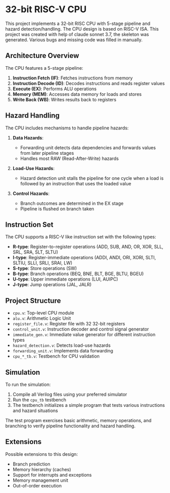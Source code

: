 # 32-bit RISC-V CPU

This project implements a 32-bit RISC CPU with 5-stage pipeline and hazard detection/handling. The CPU design is based on RISC-V ISA.
This project was created with help of claude sonnet 3.7, the skeleton was generated. Various bugs and missing code was filled in manually.

## Architecture Overview

The CPU features a 5-stage pipeline:
1. **Instruction Fetch (IF)**: Fetches instructions from memory
2. **Instruction Decode (ID)**: Decodes instructions and reads register values
3. **Execute (EX)**: Performs ALU operations
4. **Memory (MEM)**: Accesses data memory for loads and stores
5. **Write Back (WB)**: Writes results back to registers

## Hazard Handling

The CPU includes mechanisms to handle pipeline hazards:

1. **Data Hazards**: 
   - Forwarding unit detects data dependencies and forwards values from later pipeline stages
   - Handles most RAW (Read-After-Write) hazards

2. **Load-Use Hazards**: 
   - Hazard detection unit stalls the pipeline for one cycle when a load is followed by an instruction that uses the loaded value

3. **Control Hazards**: 
   - Branch outcomes are determined in the EX stage
   - Pipeline is flushed on branch taken

## Instruction Set

The CPU supports a RISC-V like instruction set with the following types:

- **R-type**: Register-to-register operations (ADD, SUB, AND, OR, XOR, SLL, SRL, SRA, SLT, SLTU)
- **I-type**: Register-immediate operations (ADDI, ANDI, ORI, XORI, SLTI, SLTIU, SLLI, SRLI, SRAI, LW)
- **S-type**: Store operations (SW)
- **B-type**: Branch operations (BEQ, BNE, BLT, BGE, BLTU, BGEU)
- **U-type**: Upper immediate operations (LUI, AUIPC)
- **J-type**: Jump operations (JAL, JALR)

## Project Structure

- `cpu.v`: Top-level CPU module
- `alu.v`: Arithmetic Logic Unit
- `register_file.v`: Register file with 32 32-bit registers
- `control_unit.v`: Instruction decoder and control signal generator
- `immediate_gen.v`: Immediate value generator for different instruction types
- `hazard_detection.v`: Detects load-use hazards
- `forwarding_unit.v`: Implements data forwarding
- `cpu_*_tb.v`: Testbench for CPU validation

## Simulation

To run the simulation:

1. Compile all Verilog files using your preferred simulator
2. Run the `cpu_tb` testbench
3. The testbench initializes a simple program that tests various instructions and hazard situations

The test program exercises basic arithmetic, memory operations, and branching to verify pipeline functionality and hazard handling.

## Extensions

Possible extensions to this design:
- Branch prediction
- Memory hierarchy (caches)
- Support for interrupts and exceptions
- Memory management unit
- Out-of-order execution 
